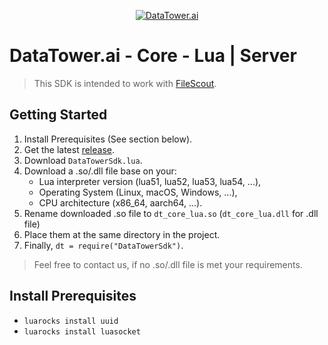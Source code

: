 <p align="center">
    <a href="https://datatower.ai/" target="_blank">
        <picture>
            <source srcset="https://dash.datatower.ai/logo_v2.png" media="(prefers-color-scheme: dark)">
            <source srcset="https://dash.datatower.ai/logoWhite_v2.png" media="(prefers-color-scheme: light)" >
            <img src="https://dash.datatower.ai/logoWhite_v2.png" alt="DataTower.ai">
        </picture>
    </a>
</p>

# DataTower.ai - Core - Lua | Server

> This SDK is intended to work with [FileScout](https://docs.datatower.ai/docs/FileScout-shi-yong-zhi-nan).

## Getting Started
1. Install Prerequisites (See section below).
2. Get the latest [release](https://github.com/datatower-ai/sdk-core-lua/releases/latest).
3. Download `DataTowerSdk.lua`.
4. Download a .so/.dll file base on your:
   - Lua interpreter version (lua51, lua52, lua53, lua54, ...),
   - Operating System (Linux, macOS, Windows, ...),
   - CPU architecture (x86_64, aarch64, ...).
5. Rename downloaded .so file to `dt_core_lua.so` (`dt_core_lua.dll` for .dll file)
6. Place them at the same directory in the project.
7. Finally, `dt = require("DataTowerSdk")`.

> Feel free to contact us, if no .so/.dll file is met your requirements.

## Install Prerequisites
- `luarocks install uuid`
- `luarocks install luasocket`
